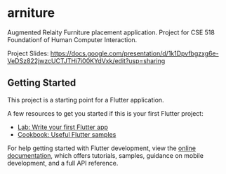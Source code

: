 # arniture

Augmented Relaity Furniture placement application.
Project for CSE 518 Foundationf of Human Computer Interaction.

Project Slides: https://docs.google.com/presentation/d/1k1Dpvfbgzxg6e-VeDSz822jwzcUCTJTHi7i00KYdVxk/edit?usp=sharing


## Getting Started

This project is a starting point for a Flutter application.

A few resources to get you started if this is your first Flutter project:

- [Lab: Write your first Flutter app](https://docs.flutter.dev/get-started/codelab)
- [Cookbook: Useful Flutter samples](https://docs.flutter.dev/cookbook)

For help getting started with Flutter development, view the
[online documentation](https://docs.flutter.dev/), which offers tutorials,
samples, guidance on mobile development, and a full API reference.
